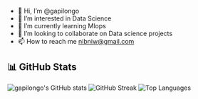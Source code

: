- 👋 Hi, I’m @gapilongo
- 👀 I’m interested in Data Science
- 🌱 I’m currently learning Mlops
- 💞️ I’m looking to collaborate on Data science projects
- 📫 How to reach me nibniw@gmail.com

## 📊 GitHub Stats
![gapilongo's GitHub stats](https://github-readme-stats.vercel.app/api?username=gapilongo&show_icons=true) ![GitHub Streak](https://github-readme-streak-stats.herokuapp.com/?user=gapilongo&theme=dark)  ![Top Languages](https://github-readme-stats.vercel.app/api/top-langs/?username=gapilongo&layout=compact&theme=radical) 





<!---
gapilongo/gapilongo is a ✨ special ✨ repository because its `README.md` (this file) appears on your GitHub profile.
You can click the Preview link to take a look at your changes.
--->
